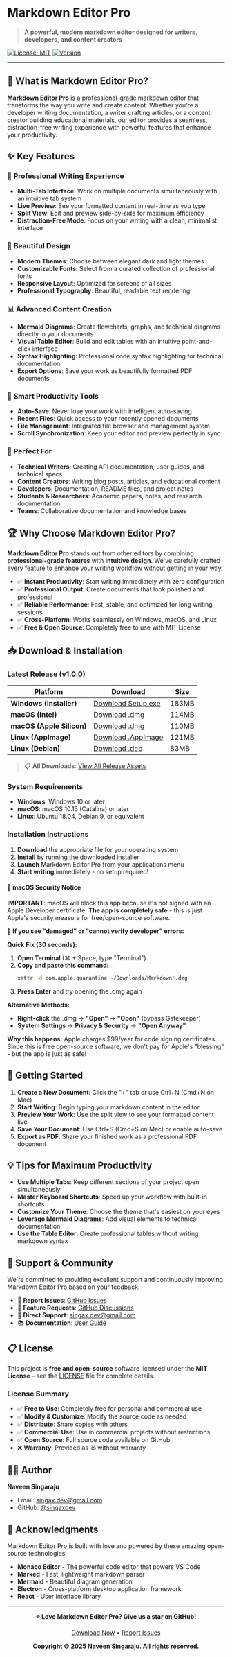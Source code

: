 # Markdown Editor Pro

> **A powerful, modern markdown editor designed for writers, developers, and content creators**

[![License: MIT](https://img.shields.io/badge/License-MIT-yellow.svg)](https://opensource.org/licenses/MIT)
[![Version](https://img.shields.io/badge/Version-1.0.0-blue.svg)](https://github.com/singaxdev/markdown-editor-pro/releases)

---

## 🚀 What is Markdown Editor Pro?

**Markdown Editor Pro** is a professional-grade markdown editor that transforms the way you write and create content. Whether you're a developer writing documentation, a writer crafting articles, or a content creator building educational materials, our editor provides a seamless, distraction-free writing experience with powerful features that enhance your productivity.

## ✨ Key Features

### 📝 **Professional Writing Experience**
- **Multi-Tab Interface**: Work on multiple documents simultaneously with an intuitive tab system
- **Live Preview**: See your formatted content in real-time as you type
- **Split View**: Edit and preview side-by-side for maximum efficiency
- **Distraction-Free Mode**: Focus on your writing with a clean, minimalist interface

### 🎨 **Beautiful Design**
- **Modern Themes**: Choose between elegant dark and light themes
- **Customizable Fonts**: Select from a curated collection of professional fonts
- **Responsive Layout**: Optimized for screens of all sizes
- **Professional Typography**: Beautiful, readable text rendering

### 📊 **Advanced Content Creation**
- **Mermaid Diagrams**: Create flowcharts, graphs, and technical diagrams directly in your documents
- **Visual Table Editor**: Build and edit tables with an intuitive point-and-click interface
- **Syntax Highlighting**: Professional code syntax highlighting for technical documentation
- **Export Options**: Save your work as beautifully formatted PDF documents

### 🔧 **Smart Productivity Tools**
- **Auto-Save**: Never lose your work with intelligent auto-saving
- **Recent Files**: Quick access to your recently opened documents
- **File Management**: Integrated file browser and management system
- **Scroll Synchronization**: Keep your editor and preview perfectly in sync

### 🎯 **Perfect For**
- **Technical Writers**: Creating API documentation, user guides, and technical specs
- **Content Creators**: Writing blog posts, articles, and educational content
- **Developers**: Documentation, README files, and project notes
- **Students & Researchers**: Academic papers, notes, and research documentation
- **Teams**: Collaborative documentation and knowledge bases

## 🏆 Why Choose Markdown Editor Pro?

**Markdown Editor Pro** stands out from other editors by combining **professional-grade features** with **intuitive design**. We've carefully crafted every feature to enhance your writing workflow without getting in your way.

- ✅ **Instant Productivity**: Start writing immediately with zero configuration
- ✅ **Professional Output**: Create documents that look polished and professional
- ✅ **Reliable Performance**: Fast, stable, and optimized for long writing sessions
- ✅ **Cross-Platform**: Works seamlessly on Windows, macOS, and Linux
- ✅ **Free & Open Source**: Completely free to use with MIT License

## 📥 Download & Installation

### Latest Release (v1.0.0)

| Platform | Download | Size |
|----------|----------|------|
| **Windows (Installer)** | [Download Setup.exe](https://github.com/singaxdev/markdown-editor-pro/releases/v1.0.0/download/Markdown-Editor-Pro-Setup-1.0.0.exe) | 183MB |
| **macOS (Intel)** | [Download .dmg](https://github.com/singaxdev/markdown-editor-pro/releases/latest/v1.0.0/Markdown-Editor-Pro-1.0.0.dmg) | 114MB |
| **macOS (Apple Silicon)** | [Download .dmg](https://github.com/singaxdev/markdown-editor-pro/releases/v1.0.0/download/Markdown-Editor-Pro-1.0.0-arm64.dmg) | 110MB |
| **Linux (AppImage)** | [Download .AppImage](https://github.com/singaxdev/markdown-editor-pro/releases/v1.0.0/download/Markdown-Editor-Pro-1.0.0.AppImage) | 121MB |
| **Linux (Debian)** | [Download .deb](https://github.com/singaxdev/markdown-editor-pro/releases/latest/v1.0.0/markdown-editor-pro_1.0.0_amd64.deb) | 83MB |

> 📋 **All Downloads**: [View All Release Assets](https://github.com/singaxdev/markdown-editor-pro/releases/v1.0.0)

### System Requirements

- **Windows**: Windows 10 or later
- **macOS**: macOS 10.15 (Catalina) or later  
- **Linux**: Ubuntu 18.04, Debian 9, or equivalent

### Installation Instructions

1. **Download** the appropriate file for your operating system
2. **Install** by running the downloaded installer
3. **Launch** Markdown Editor Pro from your applications menu
4. **Start writing** immediately - no setup required!

#### 🍎 **macOS Security Notice**
**IMPORTANT**: macOS will block this app because it's not signed with an Apple Developer certificate. **The app is completely safe** - this is just Apple's security measure for free/open-source software.

**🚨 If you see "damaged" or "cannot verify developer" errors:**

**Quick Fix (30 seconds):**
1. **Open Terminal** (⌘ + Space, type "Terminal")
2. **Copy and paste this command:**
   ```bash
   xattr -d com.apple.quarantine ~/Downloads/Markdown*.dmg
   ```
3. **Press Enter** and try opening the .dmg again

**Alternative Methods:**
- **Right-click** the .dmg → **"Open"** → **"Open"** (bypass Gatekeeper)
- **System Settings** → **Privacy & Security** → **"Open Anyway"**

**Why this happens:** Apple charges $99/year for code signing certificates. Since this is free open-source software, we don't pay for Apple's "blessing" - but the app is just as safe!

## 🎯 Getting Started

1. **Create a New Document**: Click the "+" tab or use Ctrl+N (Cmd+N on Mac)
2. **Start Writing**: Begin typing your markdown content in the editor
3. **Preview Your Work**: Use the split view to see your formatted content live
4. **Save Your Document**: Use Ctrl+S (Cmd+S on Mac) or enable auto-save
5. **Export as PDF**: Share your finished work as a professional PDF document

## 💡 Tips for Maximum Productivity

- **Use Multiple Tabs**: Keep different sections of your project open simultaneously
- **Master Keyboard Shortcuts**: Speed up your workflow with built-in shortcuts
- **Customize Your Theme**: Choose the theme that's easiest on your eyes
- **Leverage Mermaid Diagrams**: Add visual elements to technical documentation
- **Use the Table Editor**: Create professional tables without writing markdown syntax

## 🤝 Support & Community

We're committed to providing excellent support and continuously improving Markdown Editor Pro based on your feedback.

- 🐛 **Report Issues**: [GitHub Issues](https://github.com/singaxdev/markdown-editor-pro/issues)
- 💬 **Feature Requests**: [GitHub Discussions](https://github.com/singaxdev/markdown-editor-pro/discussions)
- 📧 **Direct Support**: [singax.dev@gmail.com](mailto:singax.dev@gmail.com)
- 📚 **Documentation**: [User Guide](https://github.com/singaxdev/markdown-editor-pro/wiki)

## 📋 License

This project is **free and open-source** software licensed under the **MIT License** - see the [LICENSE](LICENSE) file for complete details.

### License Summary
- ✅ **Free to Use**: Completely free for personal and commercial use
- ✅ **Modify & Customize**: Modify the source code as needed
- ✅ **Distribute**: Share copies with others
- ✅ **Commercial Use**: Use in commercial projects without restrictions
- ✅ **Open Source**: Full source code available on GitHub
- ❌ **Warranty**: Provided as-is without warranty

## 👨‍💻 Author

**Naveen Singaraju**
- Email: [singax.dev@gmail.com](mailto:singax.dev@gmail.com)
- GitHub: [@singaxdev](https://github.com/singaxdev)

## 🙏 Acknowledgments

Markdown Editor Pro is built with love and powered by these amazing open-source technologies:

- **Monaco Editor** - The powerful code editor that powers VS Code
- **Marked** - Fast, lightweight markdown parser
- **Mermaid** - Beautiful diagram generation
- **Electron** - Cross-platform desktop application framework
- **React** - User interface library

---

<div align="center">

**⭐ Love Markdown Editor Pro? Give us a star on GitHub!**

[Download Now](https://github.com/singaxdev/markdown-editor-pro/releases/latest) • [Report Issues](https://github.com/singaxdev/markdown-editor-pro/issues)

**Copyright © 2025 Naveen Singaraju. All rights reserved.**

</div>
